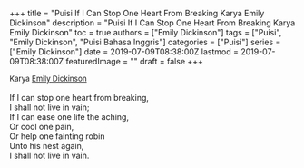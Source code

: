 +++
title = "Puisi If I Can Stop One Heart From Breaking Karya Emily Dickinson"
description = "Puisi If I Can Stop One Heart From Breaking Karya Emily Dickinson"
toc = true
authors = ["Emily Dickinson"]
tags = ["Puisi", "Emily Dickinson", "Puisi Bahasa Inggris"]
categories = ["Puisi"]
series = ["Emily Dickinson"]
date = 2019-07-09T08:38:00Z
lastmod = 2019-07-09T08:38:00Z
featuredImage = ""
draft = false
+++

<div style="text-align: justify;">
<div style="font-size: small;">Karya <a href="/authors/emily-dickinson/" target="_blank">Emily Dickinson</a></div><br />
If I can stop one heart from breaking,<br />I shall not live in vain;<br />If I can ease one life the aching,<br />Or cool one pain,<br />Or help one fainting robin<br />Unto his nest again,<br />I shall not live in vain.</div>
